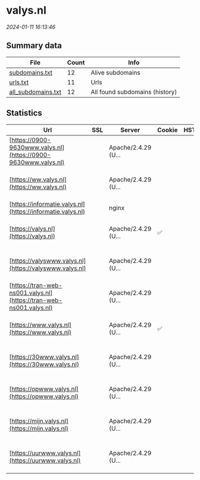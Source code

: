 # valys.nl
*2024-01-11 16:13:46*
## Summary data
| File       | Count | Info |
|------------|-------|------|
|[subdomains.txt](/data/valys.nl/subdomains.txt)|12|Alive subdomains|
|[urls.txt](/data/valys.nl/urls.txt)|11|Urls|
|[all_subdomains.txt](/data/valys.nl/all_subdomains.txt)|12|All found subdomains (history)|
## Statistics
| Url | SSL | Server | Cookie | HSTS | CSP | XFO | XXP | RP | Tech |Title |
|------------|-------|------|------|------|------|------|------|------|------|------|
|[https://0900-9630www.valys.nl](https://0900-9630www.valys.nl)| |Apache/2.4.29 (U...| | | | | | 3:white_check_mark: |Apache HTTP Server:2.4.29 Ubuntu|Apache2 Ubuntu D...|
|[https://ww.valys.nl](https://ww.valys.nl)| |Apache/2.4.29 (U...| | | | | | 3:white_check_mark: |Apache HTTP Server:2.4.29 Ubuntu|Apache2 Ubuntu D...|
|[https://informatie.valys.nl](https://informatie.valys.nl)| |nginx| | | | | | 3:white_check_mark: |Nginx|404 Not Found|
|[https://valys.nl](https://valys.nl)| |Apache/2.4.29 (U...|:white_check_mark: | | | | | 3:white_check_mark: |Apache HTTP Server:2.4.29 Ubuntu|Valys|
|[https://valyswww.valys.nl](https://valyswww.valys.nl)| |Apache/2.4.29 (U...| | | | | | 3:white_check_mark: |Apache HTTP Server:2.4.29 Ubuntu|Apache2 Ubuntu D...|
|[https://tran-web-ns001.valys.nl](https://tran-web-ns001.valys.nl)| |Apache/2.4.29 (U...| | | | | | 3:white_check_mark: |Apache HTTP Server:2.4.29 Ubuntu|Apache2 Ubuntu D...|
|[https://www.valys.nl](https://www.valys.nl)| |Apache/2.4.29 (U...|:white_check_mark: | | | | | 3:white_check_mark: |Apache HTTP Server:2.4.29 Ubuntu|Valys|
|[https://30www.valys.nl](https://30www.valys.nl)| |Apache/2.4.29 (U...| | | | | | 3:white_check_mark: |Apache HTTP Server:2.4.29 Ubuntu|Apache2 Ubuntu D...|
|[https://opwww.valys.nl](https://opwww.valys.nl)| |Apache/2.4.29 (U...| | | | | | 3:white_check_mark: |Apache HTTP Server:2.4.29 Ubuntu|Apache2 Ubuntu D...|
|[https://mijn.valys.nl](https://mijn.valys.nl)| |Apache/2.4.29 (U...| | | | | | 3:white_check_mark: |Apache HTTP Server:2.4.29 Ubuntu|Apache2 Ubuntu D...|
|[https://uurwww.valys.nl](https://uurwww.valys.nl)| |Apache/2.4.29 (U...| | | | | | 3:white_check_mark: |Apache HTTP Server:2.4.29 Ubuntu|Apache2 Ubuntu D...|